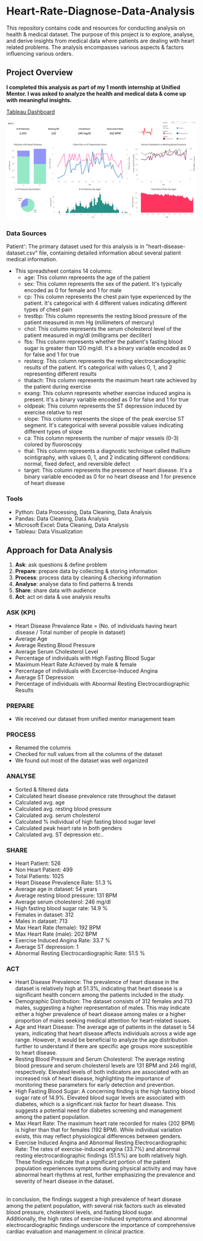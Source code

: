 # Heart-Rate-Diagnose-Data-Analysis
This repository contains code and resources for conducting analysis on health & medical dataset. The purpose of this project is to explore, analyse, and derive insights from medical data where patients are dealing with heart related problems. The analysis encompasses various aspects &amp; factors influencing various orders.

## Project Overview

**I completed this analysis as part of my 1 month internship at Unified Mentor. I was asked to analyze the health and medical data &amp; come up with meaningful insights.**

[Tableau Dashboard](https://public.tableau.com/views/HeartRateDiagnosticDataAnalysis/Dashboard?:language=en-US&:sid=&:redirect=auth&:display_count=n&:origin=viz_share_link)

![Dashboard](https://github.com/krithiksharan13/Unified_Mentor_Heart_Rate_Analysis/blob/main/plots/heart-rate-diagnose-data-analysis-dashboard.png)

###  Data Sources

Patient': The primary dataset used for this analysis is in "heart-disease-dataset.csv" file, containing detailed information about several patient medical information.

  - This spreadsheet contains 14 columns:
    - age: This column represents the age of the patient <br/>
    - sex: This column represents the sex of the patient. It's typically encoded as 0 for female and 1 for male <br/>
    - cp: This column represents the chest pain type experienced by the patient. It's categorical with 4 different values indicating different types of chest pain <br/>
    - trestbp: This column represents the resting blood pressure of the patient measured in mm Hg (millimeters of mercury) <br/>
    - chol: This column represents the serum cholesterol level of the patient measured in mg/dl (milligrams per deciliter) <br/>
    - fbs: This column represents whether the patient's fasting blood sugar is greater than 120 mg/dl. It's a binary variable encoded as 0 for false and 1 for true <br/>
    - restecg: This column represents the resting electrocardiographic results of the patient. It's categorical with values 0, 1, and 2 representing different results <br/>
    - thalach: This column represents the maximum heart rate achieved by the patient during exercise <br/>
    - exang: This column represents whether exercise induced angina is present. It's a binary variable encoded as 0 for false and 1 for true <br/>
    - oldpeak: This column represents the ST depression induced by exercise relative to rest <br/>
    - slope: This column represents the slope of the peak exercise ST segment. It's categorical with several possible values indicating different types of slope <br/>
    - ca: This column represents the number of major vessels (0-3) colored by fluoroscopy <br/>
    - thal: This column represents a diagnostic technique called thallium scintigraphy, with values 0, 1, and 2 indicating different conditions: normal, fixed defect, and reversible defect <br/>
    - target: This column represents the presence of heart disease. It's a binary variable encoded as 0 for no heart disease and 1 for presence of heart disease <br/>

### Tools

- Python: Data Processing, Data Cleaning, Data Analysis
- Pandas: Data Cleaning, Data Analysis
- Microsoft Excel: Data Cleaning, Data Analysis
- Tableau: Data Visualization

## Approach for Data Analysis
1. **Ask**: ask questions & define problem
2. **Prepare**: prepare data by collecting & storing information
3. **Process**: process data by cleaning & checking information
4. **Analyse**: analyse data to find patterns & trends
5. **Share**: share data with audience
6. **Act**: act on data & use analysis results

### ASK (KPI)
- Heart Disease Prevalence Rate = (No. of individuals having heart disease / Total number of people in dataset)
- Average Age
- Average Resting Blood Pressure
- Average Serum Cholesterol Level
- Percentage of individuals with High Fasting Blood Sugar
- Maximum Heart Rate Achieved by male & female
- Percentage of individuals with Excercise-Induced Angina
- Average ST Depression
- Percentage of individuals with Abnormal Resting Electrocardiographic Results

### PREPARE
- We received our dataset from unified mentor management team

### PROCESS
- Renamed the columns
- Checked for null values from all the columns of the dataset
- We found out most of the dataset was well organized

### ANALYSE
- Sorted & filtered data
- Calculated heart disease prevalence rate throughout the dataset
- Calculated avg. age
- Calculated avg. resting blood pressure
- Calculated avg. serum cholesterol
- Calculated % individual of high fasting blood sugar level
- Calculated peak heart rate in both genders
- Calculated avg. ST depression etc..

  
### SHARE
- Heart Patient: 526
- Non Heart Patient: 499
- Total Patients: 1025
- Heart Disease Prevalence Rate: 51.3 %
- Average age in dataset: 54 years
- Average resting blood pressure: 131 BPM
- Average serum cholesterol: 246 mg/dl
- High fasting blood sugar rate: 14.9 %
- Females in dataset: 312
- Males in dataset: 713
- Max Heart Rate (female): 192 BPM
- Max Heart Rate (male): 202 BPM
- Exercise Induced Angina Rate: 33.7 %
- Average ST depression: 1
- Abnormal Resting Electrocardiographic Rate: 51.5 %

### ACT
- Heart Disease Prevalence: The prevalence of heart disease in the dataset is relatively high at 51.3%, indicating that heart disease is a significant health concern among the patients included in the study.
- Demographic Distribution: The dataset consists of 312 females and 713 males, suggesting a higher representation of males. This may indicate either a higher prevalence of heart disease among males or a higher proportion of males seeking medical attention for heart-related issues.
- Age and Heart Disease: The average age of patients in the dataset is 54 years, indicating that heart disease affects individuals across a wide age range. However, it would be beneficial to analyze the age distribution further to understand if there are specific age groups more susceptible to heart disease.
- Resting Blood Pressure and Serum Cholesterol: The average resting blood pressure and serum cholesterol levels are 131 BPM and 246 mg/dl, respectively. Elevated levels of both indicators are associated with an increased risk of heart disease, highlighting the importance of monitoring these parameters for early detection and prevention.
- High Fasting Blood Sugar: A concerning finding is the high fasting blood sugar rate of 14.9%. Elevated blood sugar levels are associated with diabetes, which is a significant risk factor for heart disease. This suggests a potential need for diabetes screening and management among the patient population.
- Max Heart Rate: The maximum heart rate recorded for males (202 BPM) is higher than that for females (192 BPM). While individual variation exists, this may reflect physiological differences between genders.
- Exercise Induced Angina and Abnormal Resting Electrocardiographic Rate: The rates of exercise-induced angina (33.7%) and abnormal resting electrocardiographic findings (51.5%) are both relatively high. These findings indicate that a significant portion of the patient population experiences symptoms during physical activity and may have abnormal heart rhythms at rest, further emphasizing the prevalence and severity of heart disease in the dataset. <br><br>

In conclusion, the findings suggest a high prevalence of heart disease among the patient population, with several risk factors such as elevated blood pressure, cholesterol levels, and fasting blood sugar.<br>
Additionally, the high rates of exercise-induced symptoms and abnormal electrocardiographic findings underscore the importance of comprehensive cardiac evaluation and management in clinical practice.
